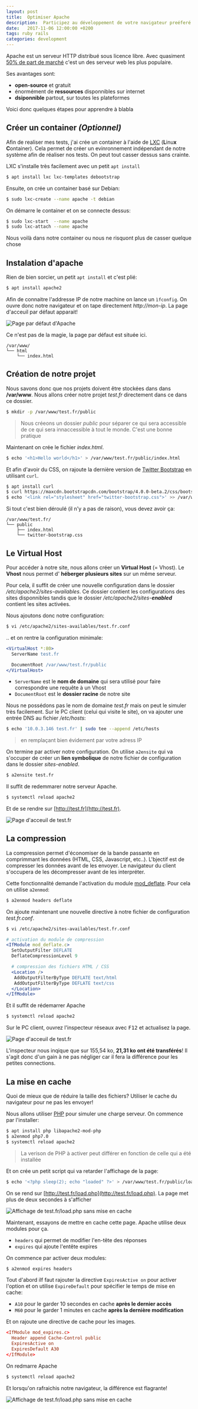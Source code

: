 ```yaml
---
layout: post
title:  Optimiser Apache
description:  Participez au développement de votre navigateur preéferé
date:   2017-11-06 12:00:00 +0200
tags: ruby rails
categories: development
---
```


Apache est un serveur HTTP distribué sous licence libre. Avec quasiment [50% de part de marché](https://www.developpez.com/actu/129511/Serveurs-Web-Nginx-detient-desormais-un-tiers-des-parts-de-marche-tandis-qu-Apache-chute-en-dessous-des-50-pourcent-d-apres-W3Tech/) c'est un des serveur web les plus populaire.

Ses avantages sont:

* **open-source** et gratuit
* énormément de **ressources** disponnibles sur internet
* **dsiponnible** partout, sur toutes les plateformes


Voici donc quelques étapes pour apprendre à blabla


## Créer un container *(Optionnel)* 

Afin de realiser mes tests, j'ai crée un container à l'aide de [LXC](https://linuxcontainers.org/fr/) (**L**inu**x** **C**ontainer). Cela permet de créer un evinronnement indépendant de notre système afin de réaliser nos tests. On peut tout casser dessus sans crainte.

LXC s'installe très facilement avec un petit `apt install`

~~~bash
$ apt install lxc lxc-templates debootstrap
~~~

Ensuite, on crée un container basé sur Debian:

~~~bash
$ sudo lxc-create --name apache -t debian
~~~

On démarre le container et on se connecte dessus:

~~~bash
$ sudo lxc-start  --name apache 
$ sudo lxc-attach --name apache
~~~

Nous voilà dans notre container ou nous ne risquont plus de casser quelque chose

## Instalation d'apache

Rien de bien sorcier, un petit `apt install` et c'est plié:

~~~bash
$ apt install apache2
~~~

Afin de connaitre l'addresse IP de notre machine on lance un `ìfconfig`. On ouvre donc notre navigateur et on tape directement _http://mon-ip_. La page d'acceuil par défaut apparait!

![Page par défaut d'Apache](/img/blog/debian_apache_works.png)

Ce n'est pas de la magie, la page par défaut est située ici. 

~~~plain
/var/www/
└── html
    └── index.html
~~~


## Création de notre projet

Nous savons donc que nos projets doivent être stockées dans dans **/var/www**. Nous allons créer notre projet _test.fr_ directement dans ce dans ce dossier. 

~~~bash
$ mkdir -p /var/www/test.fr/public
~~~

> Nous créeons un dossier _public_ pour séparer ce qui sera accessible de ce qui sera innaccessible à tout le monde. C'est une bonne pratique 

Maintenant on crée le fichier _index.html_. 

~~~bash
$ echo '<h1>Hello world</h1>' > /var/www/test.fr/public/index.html
~~~

Et afin d'avoir du CSS, on rajoute la dernière version de [Twitter Bootstrap](http://getbootstrap.com) en utilisant `curl`.

~~~bash
$ apt install curl
$ curl https://maxcdn.bootstrapcdn.com/bootstrap/4.0.0-beta.2/css/bootstrap.css > /var/www/test.fr/public/twitter-bootstrap.css
$ echo '<link rel="stylesheet" href="twitter-bootstrap.css">' >> /var/www/test.fr/public/index.html
~~~

Si tout c'est bien déroulé (il n'y a pas de raison), vous devez avoir ça:

~~~plain
/var/www/test.fr/
└── public
    ├── index.html
    └── twitter-bootstrap.css
~~~

## Le Virtual Host

Pour accéder à notre site, nous allons créer un **Virtual Host** (= Vhost). Le **Vhost** nous permet d' **héberger plusieurs sites** sur un même serveur.

Pour cela, il suffit de créer une nouvelle configuration dans le dossier _/etc/apache2/sites-availables_. Ce dossier contient les configurations des sites disponnibles tandis que le dossier _/etc/apache2/sites-**enabled**_ contient les sites activées.

Nous ajoutons donc notre configuration:

~~~bash
$ vi /etc/apache2/sites-availables/test.fr.conf
~~~

.. et on rentre la configuration minimale:

~~~apache
<VirtualHost *:80>
  ServerName test.fr

  DocumentRoot /var/www/test.fr/public
</VirtualHost>
~~~

* `ServerName` est le **nom de domaine** qui sera utilisé pour faire correspondre une requête à un Vhost
* `DocumentRoot` est le **dossier racine** de notre site

Nous ne possédons pas le nom de domaine _test.fr_ mais on peut le simuler très facilement. Sur le PC client (celui qui visite le site), on va ajouter une entrée DNS au fichier _/etc/hosts_:

~~~bash
$ echo '10.0.3.146 test.fr' | sudo tee --append /etc/hosts
~~~

> en remplaçant bien évidement par votre adress IP


On termine par activer notre configuration. On utilise `a2ensite` qui va s'occuper de créer un **lien symbolique** de notre fichier de configuration dans le dossier *sites-enabled*.

~~~bash
$ a2ensite test.fr
~~~

Il suffit de redemmarer notre serveur Apache.

~~~bash
$ systemctl reload apache2
~~~

Et de se rendre sur [http://test.fr](http://test.fr).

![Page d'acceuil de test.fr](/img/blog/debian_apache_hello_world.png)

## La compression

La compression permet d'économiser de la bande passante en comprimmant les données (HTML, CSS, Javascript, etc..). L'bjectif est de compresser les données avant de les envoyer. Le navigateur du client s'occupera de les décompresser avant de les interpréter.

Cette fonctionnalité demande l'activation du module [mod_deflate](http://httpd.apache.org/docs/2.0/mod/mod_deflate.html). Pour cela on utilise `a2enmod`:

~~~bash
$ a2enmod headers deflate
~~~

On ajoute maintenant une nouvelle directive à notre fichier de configuration _test.fr.conf_.

~~~bash
$ vi /etc/apache2/sites-availables/test.fr.conf
~~~

~~~apache
# activation du module de compression
<IfModule mod_deflate.c>
  SetOutputFilter DEFLATE
  DeflateCompressionLevel 9

  # compression des fichiers HTML / CSS
  <Location />
   AddOutputFilterByType DEFLATE text/html
   AddOutputFilterByType DEFLATE text/css
  </Location>
</IfModule>
~~~

Et il suffit de rédemarrer Apache

~~~bash
$ systemctl reload apache2
~~~

Sur le PC client, ouvrez l'inspecteur réseaux avec <kbd>F12</kbd> et actualisez la page.

![Page d'acceuil de test.fr](/img/blog/debian_apache_deflate.png)

L'inspecteur nous inqique que sur 155,54 ko, **21,31 ko ont été transférés**! Il s'agit donc d'un gain à ne pas négliger car il fera la différence pour les petites connections.

## La mise en cache

Quoi de mieux que de réduire la taille des fichiers? Utiliser le cache du navigateur pour ne pas les envoyer! 

Nous allons utiliser [PHP](http://php.net/) pour simuler une charge serveur. On commence par l'installer:

~~~bash
$ apt install php libapache2-mod-php
$ a2enmod php7.0
$ systemctl reload apache2
~~~

> La verison de PHP à activer peut différer en fonction de celle qui a été installée

Et on crée un petit script qui va retarder l'affichage de la page:

~~~bash
$ echo '<?php sleep(2); echo "loaded" ?>' > /var/www/test.fr/public/load.php
~~~

On se rend sur [http://test.fr/load.php](http://test.fr/load.php). La page met plus de deux secondes à s'afficher

![Affichage de test.fr/load.php sans mise en cache](/img/blog/debian_apache_without_cache.png)

Maintenant, essayons de mettre en cache cette page. Apache utilise deux modules pour ça.

* `headers` qui permet de modifier l'en-tête des réponses
* `expires` qui ajoute l'entête expires

On commence par activer deux modules:

~~~bash
$ a2enmod expires headers
~~~

Tout d'abord  ilf faut rajouter la directive `ExpiresActive on` pour activer l'option et on utilise `ExpireDefault` pour spécifier le temps de mise en cache:

* `A10` pour le garder 10 secondes en cache **après le dernier accès**
* `M60` pour le garder 1 minutes en cache **après la dernière modification**

 Et on rajoute une directive de cache pour les images.

~~~conf
<IfModule mod_expires.c>
  Header append Cache-Control public
  ExpiresActive on
  ExpiresDefault A30
</IfModule>
~~~

On redmarre Apache

~~~bash
$ systemctl reload apache2
~~~

Et lorsqu'on rafraichis notre navigateur, la différence est flagrante!

![Affichage de test.fr/load.php sans mise en cache](/img/blog/debian_apache_with_cache.png)